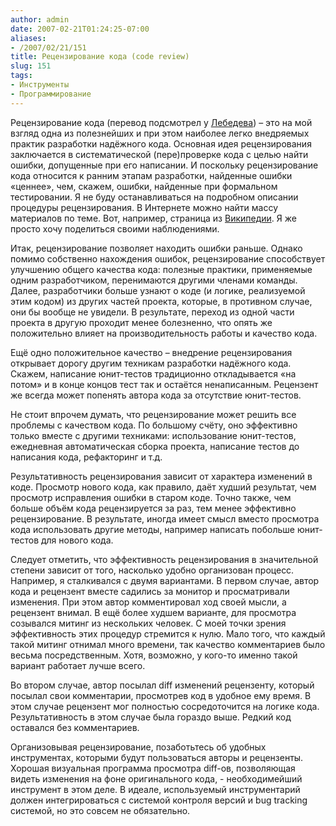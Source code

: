 ```yaml
---
author: admin
date: 2007-02-21T01:24:25-07:00
aliases:
- /2007/02/21/151
title: Рецензирование кода (code review)
slug: 151
tags:
- Инструменты
- Программирование
---
```


Рецензирование кода (перевод подсмотрел у [Лебедева](http://alexlebedev.com/blog/walking-on-the-rake-2/)) – это на мой взгляд одна из полезнейших и при этом наиболее легко внедряемых практик разработки надёжного кода. Основная идея рецензирования заключается в систематической (пере)проверке кода с целью найти ошибки, допущенные при его написании. И поскольку рецензирование кода относится к ранним этапам разработки, найденные ошибки «ценнее», чем, скажем, ошибки, найденные при формальном тестировании.
Я не буду останавливаться на подробном описании процедуры рецензирования. В Интернете можно найти массу материалов по теме. Вот, например, страница из [Википедии](http://en.wikipedia.org/wiki/Code_review). Я же просто хочу поделиться своими наблюдениями.

<!--more-->Итак, рецензирование позволяет находить ошибки раньше. Однако помимо собственно нахождения ошибок, рецензирование способствует улучшению общего качества кода: полезные практики, применяемые одним разработчиком, перенимаются другими членами команды. Далее, разработчики больше узнают о коде (и логике, реализуемой этим кодом) из других частей проекта, которые, в противном случае, они бы вообще не увидели. В результате, переход из одной части проекта в другую проходит менее болезненно, что опять же положительно влияет на производительность работы и качество кода. 

Ещё одно положительное качество – внедрение рецензирования открывает дорогу другим техникам разработки надёжного кода. Скажем, написание юнит-тестов традиционно откладывается «на потом» и в конце концов тест так и остаётся ненаписанным. Рецензент же всегда может попенять автора кода за отсутствие юнит-тестов.

Не стоит впрочем думать, что рецензирование может решить все проблемы с качеством кода. По большому счёту, оно эффективно только вместе с другими техниками: использование юнит-тестов, ежедневная автоматическая сборка проекта, написание тестов до написания кода, рефакторинг и т.д.

Результативность рецензирования зависит от характера изменений в коде. Просмотр нового кода, как правило, даёт худший результат, чем просмотр исправления ошибки в старом коде. Точно также, чем больше объём кода рецензируется за раз, тем менее эффективно рецензирование. В результате, иногда имеет смысл вместо просмотра кода использовать другие методы, например написать побольше юнит-тестов для нового кода. 

Следует отметить, что эффективность рецензирования в значительной степени зависит от того, насколько удобно организован процесс. Например, я сталкивался с двумя вариантами. В первом случае, автор кода и рецензент вместе садились за монитор и просматривали изменения. При этом автор комментировал ход своей мысли, а рецензент внимал. В ещё более худшем варианте, для просмотра созывался митинг из нескольких человек. С моей точки зрения эффективность этих процедур стремится к нулю. Мало того, что каждый такой митинг отнимал много времени, так качество комментариев было весьма посредственным. Хотя, возможно, у кого-то именно такой вариант работает лучше всего.

Во втором случае, автор посылал diff изменений рецензенту, который посылал свои комментарии, просмотрев код в удобное ему время. В этом случае рецензент мог полностью сосредоточится на логике кода. Результативность в этом случае была гораздо выше. Редкий код оставался без комментариев.

Организовывая рецензирование, позаботьтесь об удобных инструментах, которыми будут пользоваться авторы и рецензенты. Хорошая визуальная программа просмотра diff-ов, позволяющая видеть изменения на фоне оригинального кода, - необходимейший инструмент в этом деле. В идеале, используемый инструментарий должен интегрироваться с системой контроля версий и bug tracking системой, но это совсем не обязательно.
